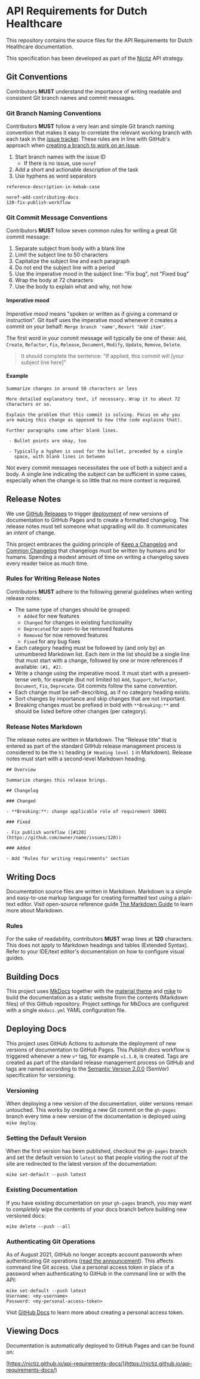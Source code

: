 ﻿# API Requirements for Dutch Healthcare

This repository contains the source files for the API Requirements for Dutch Healthcare documentation.

This specification has been developed as part of the [Nictiz](https://nictiz.nl/) API strategy.

## Git Conventions

Contributors **MUST** understand the importance of writing readable and consistent Git branch names and commit messages.

### Git Branch Naming Conventions

Contributors **MUST** follow a very lean and simple Git branch naming convention that makes it easy to correlate the
relevant working branch with each task in the [issue tracker](https://github.com/Nictiz/api-requirements-docs/issues).
These rules are in line with GitHub's approach when
[creating a branch to work on an issue](https://docs.github.com/en/issues/tracking-your-work-with-issues/creating-a-branch-for-an-issue).

1. Start branch names with the issue ID
    * If there is no issue, use `noref`
2. Add a short and actionable description of the task
3. Use hyphens as word separators

```
reference-description-in-kebab-case

noref-add-contributing-docs
120-fix-publish-workflow
```

### Git Commit Message Conventions

Contributors **MUST** follow seven common rules for writing a great Git commit message:

1. Separate subject from body with a blank line
2. Limit the subject line to 50 characters
3. Capitalize the subject line and each paragraph
4. Do not end the subject line with a period
5. Use the imperative mood in the subject line: "Fix bug", not "Fixed bug"
6. Wrap the body at 72 characters
7. Use the body to explain what and why, not how

#### Imperative mood

*Imperative mood* means "spoken or written as if giving a command or instruction". Git itself uses the imperative mood
whenever it creates a commit on your behalf: `Merge branch 'name'`, `Revert "Add item"`.

The first word in your commit message will typically be one of these: `Add`, `Create`, `Refactor`, `Fix`, `Release`,
`Document`, `Modify`, `Update`, `Remove`, `Delete`.

> It should complete the sentence: "If applied, this commit will [your subject line here]"

#### Example

```
Summarize changes in around 50 characters or less

More detailed explanatory text, if necessary. Wrap it to about 72
characters or so.

Explain the problem that this commit is solving. Focus on why you
are making this change as opposed to how (the code explains that).

Further paragraphs come after blank lines.

 - Bullet points are okay, too
 
 - Typically a hyphen is used for the bullet, preceded by a single
   space, with blank lines in between
```

Not every commit messages necessitates the use of both a subject and a body. A single line indicating the subject can be
sufficient in some cases, especially when the change is so little that no more context is required.

## Release Notes

We use
[GitHub Releases](https://docs.github.com/en/repositories/releasing-projects-on-github/managing-releases-in-a-repository)
to trigger [deployment](#deploying-docs) of new versions of documentation to GitHub Pages and to create a formatted
changelog. The release notes must tell someone what upgrading will do. It communicates an *intent* of change.

This project embraces the guiding principle of [Keep a Changelog](https://keepachangelog.com/) and
[Common Changelog](https://common-changelog.org/) that changelogs must be written by humans and for humans. Spending a
modest amount of time on writing a changelog saves every reader twice as much time.

### Rules for Writing Release Notes

Contributors **MUST** adhere to the following general guidelines when writing release notes:

- The same type of changes should be grouped:
   - `Added` for new features
   - `Changed` for changes in existing functionality
   - `Deprecated` for soon-to-be removed features
   - `Removed` for now removed features
   - `Fixed` for any bug fixes
- Each category heading must be followed by (and only by) an unnumbered Markdown list. Each item in the list should be a
  single line that must start with a change, followed by one or more references if available: `(#1, #2)`.
- Write a change using the imperative mood. It must start with a present-tense verb, for example (but not limited to)
  `Add`, `Support`, `Refactor`, `Document`, `Fix`, `Deprecate`. Git commits follow the same convention.
- Each change must be self-describing, as if no category heading exists.
- Sort changes by importance and skip changes that are not important.
- Breaking changes must be prefixed in bold with `**Breaking:**` and should be listed before other changes (per
  category).

### Release Notes Markdown

The release notes are written in Markdown. The "Release title" that is entered as part of the standard GitHub release
management process is considered to be the `h1` heading (`# Heading level 1` in Markdown). Release notes must start with
a second-level Markdown heading.

```
## Overview

Summarize changes this release brings.

## Changelog

### Changed

- **Breaking:**: change applicable role of requirement SD001

### Fixed

- Fix publish workflow ([#120](https://github.com/owner/name/issues/120))

### Added

- Add "Rules for writing requirements" section
```

## Writing Docs

Documentation source files are written in Markdown. Markdown is a simple and easy-to-use markup language for creating
formatted text using a plain-text editor. Visit open-source reference guide
[The Markdown Guide](https://www.markdownguide.org/) to learn more about Markdown.

### Rules

For the sake of readability, contributors **MUST** wrap lines at **120** characters. This does not apply to Markdown
headings and tables (Extended Syntax). Refer to your IDE/text editor's documentation on how to configure visual guides.

## Building Docs

This project uses [MkDocs](https://github.com/mkdocs/mkdocs) together with the
[material theme](https://squidfunk.github.io/mkdocs-material/) and [mike](https://github.com/jimporter/mike) to build
the documentation as a static website from the contents (Markdown files) of this Github repository. Project settings for
MkDocs are configured with a single `mkdocs.yml` YAML configuration file.

## Deploying Docs

This project uses GitHub Actions to automate the deployment of new versions of documentation to GitHub Pages. This
*Publish docs* workflow is triggered whenever a new `v*` tag, for example `v1.1.0`, is created. Tags are created as part
of the standard release management process on GitHub and tags are named according to the
[Semantic Version 2.0.0](https://semver.org/) (SemVer) specification for versioning.

### Versioning

When deploying a new version of the documentation, older versions remain untouched. This works by creating a new Git
commit on the `gh-pages` branch every time a new version of the documentation is deployed using `mike deploy`.

### Setting the Default Version

When the first version has been published, checkout the `gh-pages` branch and set the default version to `latest` so
that people visiting the root of the site are redirected to the latest version of the documentation:

```
mike set-default --push latest
```

### Existing Documentation

If you have existing documentation on your `gh-pages` branch, you may want to *completely* wipe the contents of your
docs branch before building new versioned docs:

```
mike delete --push --all
```

### Authenticating Git Operations

As of August 2021, GitHub no longer accepts account passwords when authenticating Git operations
([read the announcement](https://github.blog/2020-12-15-token-authentication-requirements-for-git-operations/)). This
affects command line Git access. Use a personal access token in place of a password when authenticating to GitHub in the
command line or with the API:

```
mike set-default --push latest
Username: <my-username>
Password: <my-personal-access-token>
```

Visit
[GitHub Docs](https://docs.github.com/en/authentication/keeping-your-account-and-data-secure/creating-a-personal-access-token)
to learn more about creating a personal access token.

## Viewing Docs

Documentation is automatically deployed to GitHub Pages and can be found on:

[https://nictiz.github.io/api-requirements-docs/](https://nictiz.github.io/api-requirements-docs/)